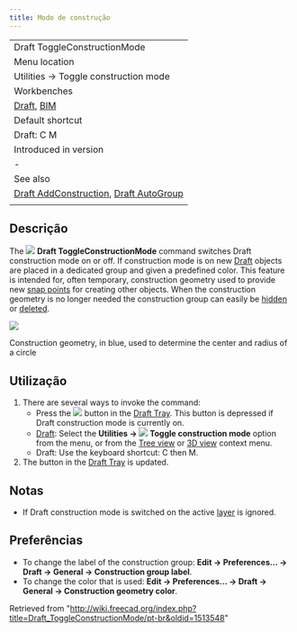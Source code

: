 ```yaml
---
title: Modo de construção
---
```

|  |
| --- |
| Draft ToggleConstructionMode |
| Menu location |
| Utilities → Toggle construction mode |
| Workbenches |
| [Draft](/Draft_Workbench "Draft Workbench"), [BIM](/BIM_Workbench "BIM Workbench") |
| Default shortcut |
| Draft: C M |
| Introduced in version |
| - |
| See also |
| [Draft AddConstruction](/Draft_AddConstruction "Draft AddConstruction"), [Draft AutoGroup](/Draft_AutoGroup "Draft AutoGroup") |
|  |

## Descrição

The ![](/images/Draft_ToggleConstructionMode.svg) **Draft ToggleConstructionMode** command switches Draft construction mode on or off. If construction mode is on new [Draft](/Draft_Workbench "Draft Workbench") objects are placed in a dedicated group and given a predefined color. This feature is intended for, often temporary, construction geometry used to provide new [snap points](/Draft_Snap "Draft Snap") for creating other objects. When the construction geometry is no longer needed the construction group can easily be [hidden](/Std_HideSelection "Std HideSelection") or [deleted](/Std_Delete "Std Delete").

![](/images/Draft_construction_mode_example.jpg)

Construction geometry, in blue, used to determine the center and radius of a circle

## Utilização

1. There are several ways to invoke the command:
   * Press the ![](/images/Draft_tray_button_construction.png) button in the [Draft Tray](/Draft_Tray "Draft Tray"). This button is depressed if Draft construction mode is currently on.
   * [Draft](/Draft_Workbench "Draft Workbench"): Select the **Utilities → ![](/images/Draft_ToggleConstructionMode.svg) Toggle construction mode** option from the menu, or from the [Tree view](/Tree_view "Tree view") or [3D view](/3D_view "3D view") context menu.
   * Draft: Use the keyboard shortcut: C then M.
2. The button in the [Draft Tray](/Draft_Tray "Draft Tray") is updated.

## Notas

* If Draft construction mode is switched on the active [layer](/Draft_Layer "Draft Layer") is ignored.

## Preferências

* To change the label of the construction group: **Edit → Preferences... → Draft → General → Construction group label**.
* To change the color that is used: **Edit → Preferences... → Draft → General → Construction geometry color**.

Retrieved from "<http://wiki.freecad.org/index.php?title=Draft_ToggleConstructionMode/pt-br&oldid=1513548>"